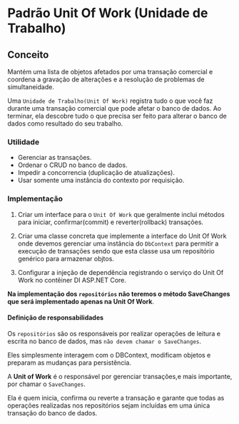 # Padrão Unit Of Work (Unidade de Trabalho)

## Conceito

Mantém uma lista de objetos afetados por uma transação comercial e coordena a gravação de alterações e a resolução de problemas de simultaneidade.

Uma `Unidade de Trabalho(Unit Of Work)` registra tudo o que você faz durante uma transação comercial que pode afetar o banco de dados. Ao terminar, ela descobre tudo o que precisa ser feito para alterar o banco de dados como resultado do seu trabalho.

### Utilidade

- Gerenciar as transações.
- Ordenar o CRUD no banco de dados.
- Impedir a concorrencia (duplicação de atualizações).
- Usar somente uma instância do contexto por requisição.

### Implementação

1. Criar um interface para o `Unit Of Work` que geralmente inclui métodos para iniciar, confirmar(commit) e reverter(rollback) transações.

2. Criar uma classe concreta que implemente a interface do Unit Of Work onde devemos gerenciar uma instância do `DbContext` para permitir a execução de transações sendo que esta classe usa um repositório genérico para armazenar objtos.

3. Configurar a injeção de dependência registrando o serviço do Unit Of Work no contêiner DI ASP.NET Core.

**Na implementação dos `repositórios` não teremos o método SaveChanges que será implementado apenas na Unit Of Work**.

#### Definição de responsabilidades

Os `repositórios` são os responsáveis por realizar operações de leitura e escrita no banco de dados, mas `não devem chamar o SaveChanges`.

Eles simplesmente interagem com o DBContext, modificam objetos e preparam as mudanças para persistência.

A **Unit of Work** é o responsável por gerenciar transações,e mais importante, por chamar o `SaveChanges`.

Ela é quem inicia, confirma ou reverte a transação e garante que todas as operações realizadas nos repositórios sejam incluídas em uma única transação do banco de dados.
